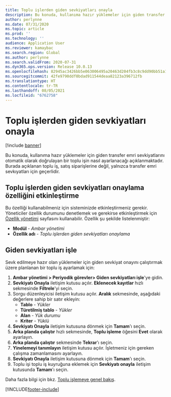 ```yaml
---
title: Toplu işlerden giden sevkiyatları onayla
description: Bu konuda, kullanıma hazır yüklemeler için giden transfer emri sevkiyatlarını otomatik olarak doğrulayan bir toplu işin nasıl ayarlanacağı açıklanmaktadır.
author: perlynne
ms.date: 07/31/2020
ms.topic: article
ms.prod: ''
ms.technology: ''
audience: Application User
ms.reviewer: kamaybac
ms.search.region: Global
ms.author: perlynne
ms.search.validFrom: 2020-07-31
ms.dyn365.ops.version: Release 10.0.13
ms.openlocfilehash: 82945ac3426bb5e063006495a20463d204fb3c8c9dd90bb51a1f023edeaff728
ms.sourcegitcommit: 42fe9790ddf0bdad911544deaa82123a396712fb
ms.translationtype: HT
ms.contentlocale: tr-TR
ms.lasthandoff: 08/05/2021
ms.locfileid: "6762758"
---
```

# <a name="confirm-outbound-shipments-from-batch-jobs"></a>Toplu işlerden giden sevkiyatları onayla

[!include [banner](../includes/banner.md)]

Bu konuda, kullanıma hazır yüklemeler için giden transfer emri sevkiyatlarını otomatik olarak doğrulayan bir toplu işin nasıl ayarlanacağı açıklanmaktadır. Burada açıklanan toplu iş, satış siparişlerine değil, yalnızca transfer emri sevkıyatları için geçerlidir.

## <a name="enable-the-confirm-outbound-shipments-from-batch-jobs-feature"></a>Toplu işlerden giden sevkiyatları onaylama özelliğini etkinleştirme

Bu özelliği kullanabilmeniz için sisteminizde etkinleştirmeniz gerekir. Yöneticiler özellik durumunu denetlemek ve gerekirse etkinleştirmek için [Özellik yönetimi](../../fin-ops-core/fin-ops/get-started/feature-management/feature-management-overview.md) sayfasını kullanabilir. Özellik şu şekilde listelenmiştir:

- **Modül**  - *Ambar yönetimi*
- **Özellik adı** - *Toplu işlerden giden sevkiyatları onaylama*

## <a name="process-outbound-shipments"></a>Giden sevkiyatları işle

Sevk edilmeye hazır olan yüklemeler için giden sevkiyat onayını çalıştırmak üzere planlanan bir toplu iş ayarlamak için:

1. **Ambar yönetimi \> Periyodik görevler\> Giden sevkiyatları işle**'ye gidin.
1. **Sevkiyatı Onayla** iletişim kutusu açılır. **Eklenecek kayıtlar** hızlı sekmesinde **Filtrele**'yi seçin.
1. Sorgu düzenleyicisi iletişim kutusu açılır. **Aralık** sekmesinde, aşağıdaki değerlere sahip bir satır ekleyin:
    - **Tablo** - *Yükler*
    - **Türetilmiş tablo** - *Yükler*
    - **Alan** - *Yük durumu*
    - **Kriter** - *Yüklü*
1. **Sevkiyatı Onayla** iletişim kutusuna dönmek için **Tamam**'ı seçin.
1. **Arka planda çalıştır** hızlı sekmesinde, **Toplu işleme** öğesini **Evet** olarak ayarlayın.
1. **Arka planda çalıştır** sekmesinde **Tekrar**'ı seçin.
1. **Yinelemeyi tanımlayın** iletişim kutusu açılır. İşletmeniz için gereken çalışma zamanlamasını ayarlayın.
1. **Sevkiyatı Onayla** iletişim kutusuna dönmek için **Tamam**'ı seçin.
1. Toplu işi toplu iş kuyruğuna eklemek için **Sevkiyatı onayla** iletişim kutusunda **Tamam**'ı seçin.

Daha fazla bilgi için bkz. [Toplu işlemeye genel bakış](../../fin-ops-core/dev-itpro/sysadmin/batch-processing-overview.md).


[!INCLUDE[footer-include](../../includes/footer-banner.md)]